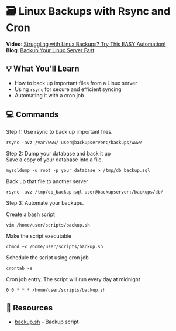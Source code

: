 # 🗃️ Linux Backups with Rsync and Cron

**Video**: [Struggling with Linux Backups? Try This EASY Automation!](https://www.youtube.com/watch?v=YOUR_VIDEO_ID)  
**Blog**: [Backup Your Linux Server Fast](https://medium.com/@tshenolomos/backup-your-linux-server-fast-3684c2c70ed7)


## 💡 What You’ll Learn
- How to back up important files from a Linux server
- Using `rsync` for secure and efficient syncing
- Automating it with a cron job

## 💻 Commands
Step 1: Use rsync to back up important files.
```
rsync -avz /var/www/ user@backupserver:/backups/www/
```

Step 2: Dump your database and back it up   
Save a copy of your database into a file.
```
mysqldump -u root -p your_database > /tmp/db_backup.sql
```

Back up that file to another server
```
rsync -avz /tmp/db_backup.sql user@backupserver:/backups/db/
```

Step 3: Automate your backups.

Create a bash script 
```
vim /home/user/scripts/backup.sh
```

Make the script executable
```
chmod +x /home/user/scripts/backup.sh
```

Schedule the script using cron job
```
crontab -e
```

Cron job entry. The script will run every day at midnight
```
0 0 * * * /home/user/scripts/backup.sh
```

## 📁 Resources
- [backup.sh](backup.sh) – Backup script

